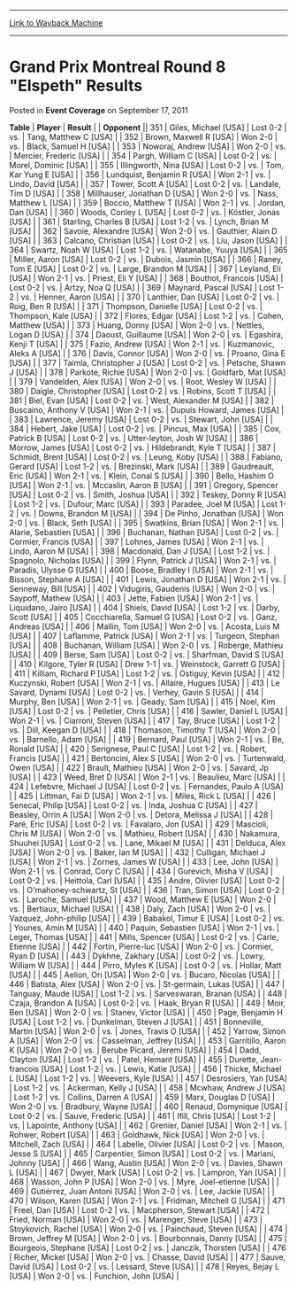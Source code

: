 
---
[Link to Wayback Machine](https://web.archive.org/web/20220126224714/https://magic.wizards.com/en/articles/archive/event-coverage/grand-prix-montreal-round-8-elspeth-results-2011-09-17)

[_metadata_:description]:- "TablePlayerResult Opponent351Giles, Michael [USA]Lost 0-2vs.Tang, Matthew C [USA]352Brown, Maxwell R [USA]Won 2-0vs.Black, Samuel H [USA]353Noworaj, Andrew [USA]Won 2-0vs.Mercier, Frederic [USA]354Pargh, William C [USA]Lost 0-2vs.Morel, Dominic [USA]355Illingworth, Nina [USA]Lost 0-2vs.Tom, Kar Yung E [USA]356Lundquist, Benjamin R [USA]Won 2-1vs.Lindo, David [USA]357Tower,"
[_metadata_:generator]:- "Drupal 7 (http://drupal.org)"
[_metadata_:node]:- "450456"
[_metadata_:publish_date]:- "2011-09-17"
[_metadata_:source]:- "div-main-content"
[_metadata_:title]:- "Grand Prix Montreal Round 8 `Elspeth` Results"
[_metadata_:wayback_capture_timestamp]:- "2022-01-26 22:47:14"
[_metadata_:wayback_raw_url]:- "https://web.archive.org/web/20220126224714id_/https://magic.wizards.com/en/articles/archive/event-coverage/grand-prix-montreal-round-8-elspeth-results-2011-09-17"
[_metadata_:wayback_url]:- "https://magic.wizards.com/en/articles/archive/event-coverage/grand-prix-montreal-round-8-elspeth-results-2011-09-17"
---


Grand Prix Montreal Round 8 "Elspeth" Results
=============================================



 Posted in **Event Coverage**
 on September 17, 2011 












 **Table** | **Player** | **Result** |  | **Opponent** || 351 | Giles, Michael [USA] | Lost 0-2 | vs. | Tang, Matthew C [USA] |
| 352 | Brown, Maxwell R [USA] | Won 2-0 | vs. | Black, Samuel H [USA] |
| 353 | Noworaj, Andrew [USA] | Won 2-0 | vs. | Mercier, Frederic [USA] |
| 354 | Pargh, William C [USA] | Lost 0-2 | vs. | Morel, Dominic [USA] |
| 355 | Illingworth, Nina [USA] | Lost 0-2 | vs. | Tom, Kar Yung E [USA] |
| 356 | Lundquist, Benjamin R [USA] | Won 2-1 | vs. | Lindo, David [USA] |
| 357 | Tower, Scott A [USA] | Lost 0-2 | vs. | Landale, Tim D [USA] |
| 358 | Millhauser, Jonathan D [USA] | Won 2-0 | vs. | Nass, Matthew L [USA] |
| 359 | Boccio, Matthew T [USA] | Won 2-1 | vs. | Jordan, Dan [USA] |
| 360 | Woods, Conley L [USA] | Lost 0-2 | vs. | Köstler, Jonas [USA] |
| 361 | Starling, Charles B [USA] | Lost 1-2 | vs. | Lynch, Brian M [USA] |
| 362 | Savoie, Alexandre [USA] | Won 2-0 | vs. | Gauthier, Alain D [USA] |
| 363 | Calcano, Christian [USA] | Lost 0-2 | vs. | Liu, Jason [USA] |
| 364 | Swartz, Noah W [USA] | Lost 1-2 | vs. | Watanabe, Yuuya [USA] |
| 365 | Miller, Aaron [USA] | Lost 0-2 | vs. | Dubois, Jasmin [USA] |
| 366 | Raney, Tom E [USA] | Lost 0-2 | vs. | Large, Brandon M [USA] |
| 367 | Leyland, Eli [USA] | Won 2-1 | vs. | Priest, Eli Y [USA] |
| 368 | Bouthot, Francois [USA] | Lost 0-2 | vs. | Artzy, Noa Q [USA] |
| 369 | Maynard, Pascal [USA] | Lost 1-2 | vs. | Henner, Aaron [USA] |
| 370 | Lanthier, Dan [USA] | Lost 0-2 | vs. | Roig, Ben R [USA] |
| 371 | Thompson, Danielle [USA] | Lost 0-2 | vs. | Thompson, Kale [USA] |
| 372 | Flores, Edgar [USA] | Lost 1-2 | vs. | Cohen, Matthew [USA] |
| 373 | Huang, Donny [USA] | Won 2-0 | vs. | Nettles, Logan D [USA] |
| 374 | Daoust, Guillaume [USA] | Won 2-0 | vs. | Egashira, Kenji T [USA] |
| 375 | Fazio, Andrew [USA] | Won 2-1 | vs. | Kuzmanovic, Aleks A [USA] |
| 376 | Davis, Connor [USA] | Won 2-0 | vs. | Proano, Gina E [USA] |
| 377 | Taimla, Christopher J [USA] | Lost 0-2 | vs. | Petsche, Shawn J [USA] |
| 378 | Parkote, Richie [USA] | Won 2-0 | vs. | Goldfarb, Mat [USA] |
| 379 | Vandelden, Alex [USA] | Won 2-0 | vs. | Root, Wesley W [USA] |
| 380 | Daigle, Christopher [USA] | Lost 0-2 | vs. | Robins, Scott T [USA] |
| 381 | Biel, Evan [USA] | Lost 0-2 | vs. | West, Alexander M [USA] |
| 382 | Buscaino, Anthony V [USA] | Won 2-1 | vs. | Dupuis Howard, James [USA] |
| 383 | Lawrence, Jeremy [USA] | Lost 0-2 | vs. | Stewart, John [USA] |
| 384 | Hebert, Jake [USA] | Lost 0-2 | vs. | Pincus, Max [USA] |
| 385 | Cox, Patrick B [USA] | Lost 0-2 | vs. | Utter-leyton, Josh W [USA] |
| 386 | Morrow, James [USA] | Lost 0-2 | vs. | Hildebrandt, Kyle T [USA] |
| 387 | Schmidt, Brent [USA] | Lost 0-2 | vs. | Leung, Koby [USA] |
| 388 | Fabiano, Gerard [USA] | Lost 1-2 | vs. | Brezinski, Mark [USA] |
| 389 | Gaudreault, Eric [USA] | Won 2-1 | vs. | Klein, Conal S [USA] |
| 390 | Bello, Hashim O [USA] | Won 2-1 | vs. | Mccaslin, Aaron B [USA] |
| 391 | Gregory, Spencer [USA] | Lost 0-2 | vs. | Smith, Joshua [USA] |
| 392 | Teskey, Donny R [USA] | Lost 1-2 | vs. | Dufour, Marc [USA] |
| 393 | Paradee, Joel M [USA] | Lost 1-2 | vs. | Downs, Brandon M [USA] |
| 394 | De Pinho, Jonathan [USA] | Won 2-0 | vs. | Black, Seth [USA] |
| 395 | Swatkins, Brian [USA] | Won 2-1 | vs. | Alarie, Sebastien [USA] |
| 396 | Buchanan, Nathan [USA] | Lost 0-2 | vs. | Cormier, Francis [USA] |
| 397 | Lohnes, James [USA] | Won 2-1 | vs. | Lindo, Aaron M [USA] |
| 398 | Macdonald, Dan J [USA] | Lost 1-2 | vs. | Spagnolo, Nicholas [USA] |
| 399 | Flynn, Patrick J [USA] | Won 2-1 | vs. | Paradis, Ulysse G [USA] |
| 400 | Boose, Bradley I [USA] | Won 2-1 | vs. | Bisson, Stephane A [USA] |
| 401 | Lewis, Jonathan D [USA] | Won 2-1 | vs. | Senneway, Bill [USA] |
| 402 | Vidugiris, Gaudenis [USA] | Won 2-0 | vs. | Saypoff, Mathew [USA] |
| 403 | Jette, Fabien [USA] | Won 2-1 | vs. | Liquidano, Jairo [USA] |
| 404 | Shiels, David [USA] | Lost 1-2 | vs. | Darby, Scott [USA] |
| 405 | Cocchiarella, Samuel G [USA] | Lost 0-2 | vs. | Ganz, Andreas [USA] |
| 406 | Mallin, Tom [USA] | Won 2-0 | vs. | Acosta, Luis M [USA] |
| 407 | Laflamme, Patrick [USA] | Won 2-1 | vs. | Turgeon, Stephan [USA] |
| 408 | Buchanan, William [USA] | Won 2-0 | vs. | Roberge, Mathieu [USA] |
| 409 | Berse, Sam [USA] | Lost 0-2 | vs. | Sharfman, David S [USA] |
| 410 | Kilgore, Tyler R [USA] | Drew 1-1 | vs. | Weinstock, Garrett G [USA] |
| 411 | Killiam, Richard P [USA] | Lost 1-2 | vs. | Ostiguy, Kevin [USA] |
| 412 | Kuczynski, Robert [USA] | Won 2-1 | vs. | Allaire, Hugues [USA] |
| 413 | Le Savard, Dynami [USA] | Lost 0-2 | vs. | Verhey, Gavin S [USA] |
| 414 | Murphy, Ben [USA] | Won 2-1 | vs. | Geady, Sam [USA] |
| 415 | Noel, Kim [USA] | Lost 0-2 | vs. | Pelletier, Chris [USA] |
| 416 | Sawler, Daniel L [USA] | Won 2-1 | vs. | Ciarroni, Steven [USA] |
| 417 | Tay, Bruce [USA] | Lost 1-2 | vs. | Dill, Keegan D [USA] |
| 418 | Thomason, Timothy T [USA] | Won 2-0 | vs. | Barnello, Adam [USA] |
| 419 | Bernard, Paul [USA] | Won 2-1 | vs. | Be, Ronald [USA] |
| 420 | Serignese, Paul C [USA] | Lost 1-2 | vs. | Robert, Francis [USA] |
| 421 | Bertoncini, Alex S [USA] | Won 2-0 | vs. | Turtenwald, Owen [USA] |
| 422 | Brault, Mathieu [USA] | Won 2-0 | vs. | Savard, Jp [USA] |
| 423 | Weed, Bret D [USA] | Won 2-1 | vs. | Beaulieu, Marc [USA] |
| 424 | Lefebvre, Michael J [USA] | Lost 0-2 | vs. | Fernandes, Paulo A [USA] |
| 425 | Littman, Fai D [USA] | Won 2-1 | vs. | Miles, Rick L [USA] |
| 426 | Senecal, Philip [USA] | Lost 0-2 | vs. | Inda, Joshua C [USA] |
| 427 | Beasley, Orrin A [USA] | Won 2-0 | vs. | Detora, Melissa J [USA] |
| 428 | Paré, Eric [USA] | Lost 0-2 | vs. | Favalaro, Jon [USA] |
| 429 | Mascioli, Chris M [USA] | Won 2-0 | vs. | Mathieu, Robert [USA] |
| 430 | Nakamura, Shuuhei [USA] | Lost 0-2 | vs. | Lane, Mikael M [USA] |
| 431 | Delduca, Alex [USA] | Won 2-0 | vs. | Baker, Ian M [USA] |
| 432 | Culligan, Michael J [USA] | Won 2-1 | vs. | Zornes, James W [USA] |
| 433 | Lee, John [USA] | Won 2-1 | vs. | Conrad, Cory C [USA] |
| 434 | Gurevich, Misha V [USA] | Lost 0-2 | vs. | Heittola, Carl [USA] |
| 435 | Andre, Olivier [USA] | Lost 0-2 | vs. | O'mahoney-schwartz, St [USA] |
| 436 | Tran, Simon [USA] | Lost 0-2 | vs. | Laroche, Samuel [USA] |
| 437 | Wood, Matthew E [USA] | Won 2-0 | vs. | Bertiaux, Michael [USA] |
| 438 | Daly, Zach [USA] | Won 2-0 | vs. | Vazquez, John-philip [USA] |
| 439 | Babakol, Timur E [USA] | Lost 0-2 | vs. | Younes, Amin M [USA] |
| 440 | Paquin, Sebastien [USA] | Won 2-1 | vs. | Leger, Thomas [USA] |
| 441 | Mills, Spencer [USA] | Lost 0-2 | vs. | Carle, Etienne [USA] |
| 442 | Fortin, Pierre-luc [USA] | Won 2-0 | vs. | Cormier, Ryan D [USA] |
| 443 | Dykhne, Zakhary [USA] | Lost 0-2 | vs. | Lowry, William W [USA] |
| 444 | Pirro, Myles K [USA] | Lost 0-2 | vs. | Hollar, Matt [USA] |
| 445 | Aelion, Ori [USA] | Won 2-0 | vs. | Bucaro, Nicolas [USA] |
| 446 | Batista, Alex [USA] | Won 2-0 | vs. | St-germain, Lukas [USA] |
| 447 | Tanguay, Maude [USA] | Lost 1-2 | vs. | Sarveswaran, Branan [USA] |
| 448 | Czaja, Brandon A [USA] | Lost 0-2 | vs. | Haak, Bryan R [USA] |
| 449 | Moir, Ben [USA] | Won 2-0 | vs. | Stanev, Victor [USA] |
| 450 | Page, Benjamin H [USA] | Lost 1-2 | vs. | Dunkelman, Steven J [USA] |
| 451 | Bonneville, Martin [USA] | Won 2-0 | vs. | Jones, Travis O [USA] |
| 452 | Yarrow, Simon A [USA] | Won 2-0 | vs. | Casselman, Jeffrey [USA] |
| 453 | Garritillo, Aaron K [USA] | Won 2-0 | vs. | Berube Picard, Jeremi [USA] |
| 454 | Dadd, Clayton [USA] | Lost 1-2 | vs. | Patel, Hemant [USA] |
| 455 | Durette, Jean-francois [USA] | Lost 1-2 | vs. | Lewis, Katie [USA] |
| 456 | Thicke, Michael L [USA] | Lost 1-2 | vs. | Weevers, Kyle [USA] |
| 457 | Desrosiers, Yan [USA] | Lost 1-2 | vs. | Ackerman, Kelly J [USA] |
| 458 | Mcwhaw, Andrew J [USA] | Lost 1-2 | vs. | Collins, Darren A [USA] |
| 459 | Marx, Douglas D [USA] | Won 2-0 | vs. | Bradbury, Wayne [USA] |
| 460 | Renaud, Domynique [USA] | Lost 0-2 | vs. | Sauve, Frederic [USA] |
| 461 | Ifill, Chris [USA] | Lost 1-2 | vs. | Lapointe, Anthony [USA] |
| 462 | Grenier, Daniel [USA] | Won 2-1 | vs. | Rohwer, Robert [USA] |
| 463 | Goldhawk, Nick [USA] | Won 2-0 | vs. | Mitchell, Zach [USA] |
| 464 | Labelle, Olivier [USA] | Lost 0-2 | vs. | Mason, Jesse S [USA] |
| 465 | Carpentier, Simon [USA] | Lost 0-2 | vs. | Mariani, Johnny [USA] |
| 466 | Wang, Austin [USA] | Won 2-0 | vs. | Davies, Shawn L [USA] |
| 467 | Dwyer, Mark [USA] | Lost 0-2 | vs. | Lampron, Yan [USA] |
| 468 | Wasson, John P [USA] | Won 2-0 | vs. | Myre, Joel-etienne [USA] |
| 469 | Gutiérrez, Juan Antoni [USA] | Won 2-0 | vs. | Lee, Jackie [USA] |
| 470 | Wilson, Karen [USA] | Won 2-1 | vs. | Fridman, Mitchell G [USA] |
| 471 | Freel, Dan [USA] | Lost 0-2 | vs. | Macpherson, Stewart [USA] |
| 472 | Fried, Norman [USA] | Won 2-0 | vs. | Marenger, Steve [USA] |
| 473 | Stoykovich, Rachel [USA] | Won 2-0 | vs. | Painchaud, Steven [USA] |
| 474 | Brown, Jeffrey M [USA] | Won 2-0 | vs. | Bourbonnais, Danny [USA] |
| 475 | Bourgeois, Stephane [USA] | Lost 0-2 | vs. | Janczik, Thorsten [USA] |
| 476 | Richer, Mickel [USA] | Won 2-0 | vs. | Chasse, David [USA] |
| 477 | Sauve, David [USA] | Lost 0-2 | vs. | Lessard, Steve [USA] |
| 478 | Reyes, Bejay L [USA] | Won 2-0 | vs. | Funchion, John [USA] |







